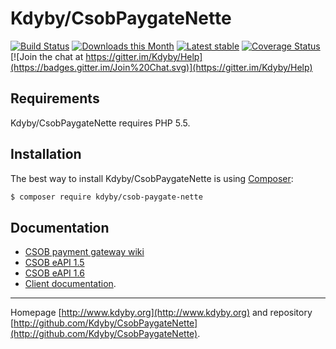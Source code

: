 Kdyby/CsobPaygateNette
======

[![Build Status](https://travis-ci.org/Kdyby/CsobPaygateNette.svg?branch=master)](https://travis-ci.org/Kdyby/CsobPaygateNette)
[![Downloads this Month](https://img.shields.io/packagist/dm/kdyby/csob-paygate-nette.svg)](https://packagist.org/packages/kdyby/csob-paygate-nette)
[![Latest stable](https://img.shields.io/packagist/v/kdyby/csob-paygate-nette.svg)](https://packagist.org/packages/kdyby/csob-paygate-nette)
[![Coverage Status](https://coveralls.io/repos/github/Kdyby/CsobPaygateNette/badge.svg?branch=master)](https://coveralls.io/github/Kdyby/CsobPaygateNette?branch=master)
[![Join the chat at https://gitter.im/Kdyby/Help](https://badges.gitter.im/Join%20Chat.svg)](https://gitter.im/Kdyby/Help)


Requirements
------------

Kdyby/CsobPaygateNette requires PHP 5.5.


Installation
------------

The best way to install Kdyby/CsobPaygateNette is using  [Composer](http://getcomposer.org/):

```sh
$ composer require kdyby/csob-paygate-nette
```


Documentation
------------

- [CSOB payment gateway wiki](https://github.com/csob/paymentgateway/wiki)
- [CSOB eAPI 1.5](https://github.com/csob/paymentgateway/wiki/eAPI-1.5)
- [CSOB eAPI 1.6](https://github.com/csob/paymentgateway/wiki/eAPI-1.6)
- [Client documentation](https://github.com/Kdyby/CsobPaygateNette/blob/master/docs/en/index.md).


-----

Homepage [http://www.kdyby.org](http://www.kdyby.org) and repository [http://github.com/Kdyby/CsobPaygateNette](http://github.com/Kdyby/CsobPaygateNette).
